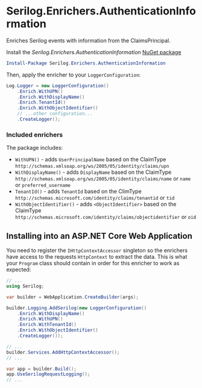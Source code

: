 # Serilog.Enrichers.AuthenticationInformation

Enriches Serilog events with information from the ClaimsPrincipal.

Install the _Serilog.Enrichers.AuthenticationInformation_ [NuGet package](https://www.example.com/)

```powershell
Install-Package Serilog.Enrichers.AuthenticationInformation
```

Then, apply the enricher to your `LoggerConfiguration`:

```csharp
Log.Logger = new LoggerConfiguration()
    .Enrich.WithUPN()
    .Enrich.WithDisplayName()
    .Enrich.TenantId()
    .Enrich.WithObjectIdentifier()
    // ...other configuration...
    .CreateLogger();
```


### Included enrichers

The package includes:

 * `WithUPN()` - adds `UserPrincipalName` based on the ClaimType `http://schemas.xmlsoap.org/ws/2005/05/identity/claims/upn`
 * `WithDisplayName()` - adds `DisplayName` based on the ClaimType `http://schemas.xmlsoap.org/ws/2005/05/identity/claims/name` or `name` or `preferred_username`
 * `TenantId()` - adds `TenantId` based on the ClimType `http://schemas.microsoft.com/identity/claims/tenantid` or `tid` 
 * `WithObjectIdentifier()` - adds `<ObjectIdentifier>` based on the ClaimType `http://schemas.microsoft.com/identity/claims/objectidentifier` or `oid`

## Installing into an ASP.NET Core Web Application
You need to register the `IHttpContextAccessor` singleton so the enrichers have access to the requests `HttpContext` to extract the data.
This is what your `Program` class should contain in order for this enricher to work as expected:

```cs
// ...
using Serilog;

var builder = WebApplication.CreateBuilder(args);

builder.Logging.AddSerilog(new LoggerConfiguration()
    .Enrich.WithDisplayName()
    .Enrich.WithUPN()
    .Enrich.WithTenantId()
    .Enrich.WithObjectIdentifier()
    .CreateLogger());

// ...
builder.Services.AddHttpContextAccessor();
// ...

var app = builder.Build();
app.UseSerilogRequestLogging();
// ...

```